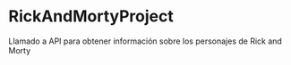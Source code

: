 # RickAndMortyProject
Llamado a API para obtener información sobre los personajes de Rick and Morty
